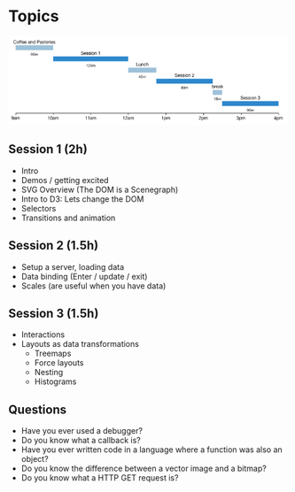 # Topics

![](schedule.png)

## Session 1 (2h)
+ Intro
+ Demos / getting excited
+ SVG Overview (The DOM is a Scenegraph)
+ Intro to D3: Lets change the DOM
+ Selectors
+ Transitions and animation

## Session 2 (1.5h)
+ Setup a server, loading data
+ Data binding (Enter / update / exit)
+ Scales (are useful when you have data)

## Session 3 (1.5h)
+ Interactions
+ Layouts as data transformations
  + Treemaps
  + Force layouts
  + Nesting
  + Histograms

## Questions
 + Have you ever used a debugger?
 + Do you know what a callback is?
 + Have you ever written code in a language where a function was also an object?
 + Do you know the difference between a vector image and a bitmap?
 + Do you know what a HTTP GET request is?


